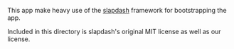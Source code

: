 This app make heavy use of the [slapdash](https://github.com/ned2/slapdash)
framework for bootstrapping the app.

Included in this directory is slapdash's original MIT license as well as our
license.

